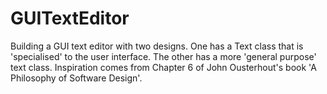# GUITextEditor
Building a GUI text editor with two designs. One has a Text class that is 'specialised' to the user interface. The other has a more 'general purpose' text class. Inspiration comes from Chapter 6 of John Ousterhout's book 'A Philosophy of Software Design'.

